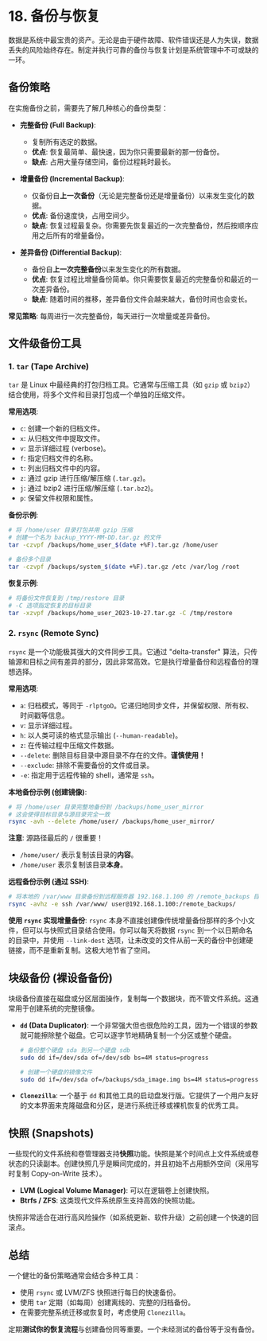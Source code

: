 # 18. 备份与恢复

数据是系统中最宝贵的资产。无论是由于硬件故障、软件错误还是人为失误，数据丢失的风险始终存在。制定并执行可靠的备份与恢复计划是系统管理中不可或缺的一环。

## 备份策略

在实施备份之前，需要先了解几种核心的备份类型：

- **完整备份 (Full Backup)**:
  - 复制所有选定的数据。
  - **优点**: 恢复最简单、最快速，因为你只需要最新的那一份备份。
  - **缺点**: 占用大量存储空间，备份过程耗时最长。

- **增量备份 (Incremental Backup)**:
  - 仅备份自**上一次备份**（无论是完整备份还是增量备份）以来发生变化的数据。
  - **优点**: 备份速度快，占用空间少。
  - **缺点**: 恢复过程最复杂。你需要先恢复最近的一次完整备份，然后按顺序应用之后所有的增量备份。

- **差异备份 (Differential Backup)**:
  - 备份自**上一次完整备份**以来发生变化的所有数据。
  - **优点**: 恢复过程比增量备份简单。你只需要恢复最近的完整备份和最近的一次差异备份。
  - **缺点**: 随着时间的推移，差异备份文件会越来越大，备份时间也会变长。

**常见策略**: 每周进行一次完整备份，每天进行一次增量或差异备份。

## 文件级备份工具

### 1. `tar` (Tape Archive)

`tar` 是 Linux 中最经典的打包归档工具。它通常与压缩工具（如 `gzip` 或 `bzip2`）结合使用，将多个文件和目录打包成一个单独的压缩文件。

**常用选项**:
- `c`: 创建一个新的归档文件。
- `x`: 从归档文件中提取文件。
- `v`: 显示详细过程 (verbose)。
- `f`: 指定归档文件的名称。
- `t`: 列出归档文件中的内容。
- `z`: 通过 gzip 进行压缩/解压缩 (`.tar.gz`)。
- `j`: 通过 bzip2 进行压缩/解压缩 (`.tar.bz2`)。
- `p`: 保留文件权限和属性。

**备份示例**:
```bash
# 将 /home/user 目录打包并用 gzip 压缩
# 创建一个名为 backup_YYYY-MM-DD.tar.gz 的文件
tar -czvpf /backups/home_user_$(date +%F).tar.gz /home/user

# 备份多个目录
tar -czvpf /backups/system_$(date +%F).tar.gz /etc /var/log /root
```

**恢复示例**:
```bash
# 将备份文件恢复到 /tmp/restore 目录
# -C 选项指定恢复的目标目录
tar -xzvpf /backups/home_user_2023-10-27.tar.gz -C /tmp/restore
```

### 2. `rsync` (Remote Sync)

`rsync` 是一个功能极其强大的文件同步工具。它通过 "delta-transfer" 算法，只传输源和目标之间有差异的部分，因此非常高效。它是执行增量备份和远程备份的理想选择。

**常用选项**:
- `a`: 归档模式，等同于 `-rlptgoD`。它递归地同步文件，并保留权限、所有权、时间戳等信息。
- `v`: 显示详细过程。
- `h`: 以人类可读的格式显示输出 (`--human-readable`)。
- `z`: 在传输过程中压缩文件数据。
- `--delete`: 删除目标目录中源目录不存在的文件。**谨慎使用！**
- `--exclude`: 排除不需要备份的文件或目录。
- `-e`: 指定用于远程传输的 shell，通常是 `ssh`。

**本地备份示例 (创建镜像)**:
```bash
# 将 /home/user 目录完整地备份到 /backups/home_user_mirror
# 这会使得目标目录与源目录完全一致
rsync -avh --delete /home/user/ /backups/home_user_mirror/
```
**注意**: 源路径最后的 `/` 很重要！
- `/home/user/` 表示复制该目录的**内容**。
- `/home/user` 表示复制该目录**本身**。

**远程备份示例 (通过 SSH)**:
```bash
# 将本地的 /var/www 目录备份到远程服务器 192.168.1.100 的 /remote_backups 目录下
rsync -avhz -e ssh /var/www/ user@192.168.1.100:/remote_backups/
```

**使用 `rsync` 实现增量备份**:
`rsync` 本身不直接创建像传统增量备份那样的多个小文件，但可以与快照式目录结合使用。你可以每天将数据 `rsync` 到一个以日期命名的目录中，并使用 `--link-dest` 选项，让未改变的文件从前一天的备份中创建硬链接，而不是重新复制。这极大地节省了空间。

## 块级备份 (裸设备备份)

块级备份直接在磁盘或分区层面操作，复制每一个数据块，而不管文件系统。这通常用于创建系统的完整镜像。

- **`dd` (Data Duplicator)**:
  一个非常强大但也很危险的工具，因为一个错误的参数就可能擦除整个磁盘。它可以逐字节地精确复制一个分区或整个硬盘。
  ```bash
  # 备份整个硬盘 sda 到另一个硬盘 sdb
  sudo dd if=/dev/sda of=/dev/sdb bs=4M status=progress

  # 创建一个硬盘的镜像文件
  sudo dd if=/dev/sda of=/backups/sda_image.img bs=4M status=progress
  ```
- **`Clonezilla`**:
  一个基于 `dd` 和其他工具的启动盘发行版。它提供了一个用户友好的文本界面来克隆磁盘和分区，是进行系统迁移或裸机恢复的优秀工具。

## 快照 (Snapshots)

一些现代的文件系统和卷管理器支持**快照**功能。快照是某个时间点上文件系统或卷状态的只读副本。创建快照几乎是瞬间完成的，并且初始不占用额外空间（采用写时复制 Copy-on-Write 技术）。

- **LVM (Logical Volume Manager)**: 可以在逻辑卷上创建快照。
- **Btrfs / ZFS**: 这类现代文件系统原生支持高效的快照功能。

快照非常适合在进行高风险操作（如系统更新、软件升级）之前创建一个快速的回滚点。

## 总结
一个健壮的备份策略通常会结合多种工具：
- 使用 `rsync` 或 LVM/ZFS 快照进行每日的快速备份。
- 使用 `tar` 定期（如每周）创建离线的、完整的归档备份。
- 在需要完整系统迁移或恢复时，考虑使用 `Clonezilla`。

定期**测试你的恢复流程**与创建备份同等重要。一个未经测试的备份等于没有备份。 